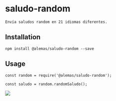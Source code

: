 # saludo-random
    Envía saludos random en 21 idiomas diferentes.

## Installation
    npm install @alemas/saludo-random --save

## Usage
    const random = require('@alemas/saludo-random');

    const saludo = random.randomSaludo();

[![](https://media.giphy.com/media/l5D9x6YPcjsUuQi2PQ/giphy.gif)]()


